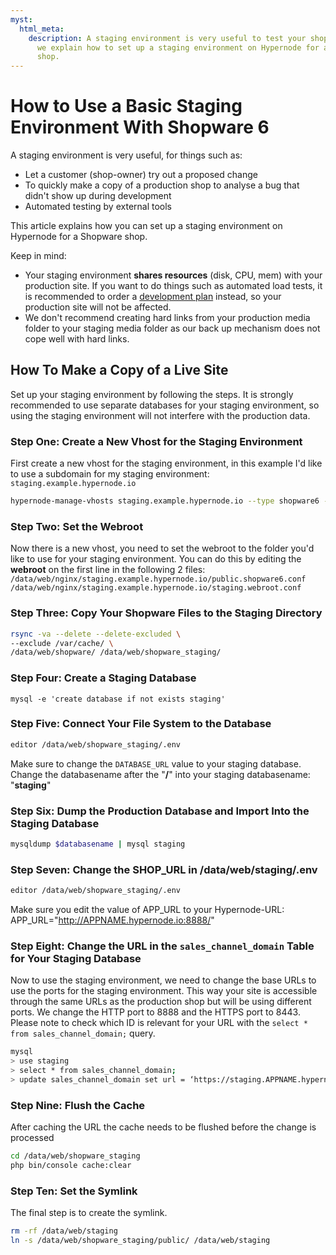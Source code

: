 ```yaml
---
myst:
  html_meta:
    description: A staging environment is very useful to test your shop. In this article
      we explain how to set up a staging environment on Hypernode for a Shopware 6
      shop.
---
```


<!-- source: https://support.hypernode.com/en/ecommerce/shopware/how-to-use-a-basic-staging-environment-with-shopware-6/ -->

# How to Use a Basic Staging Environment With Shopware 6

A staging environment is very useful, for things such as:

- Let a customer (shop-owner) try out a proposed change
- To quickly make a copy of a production shop to analyse a bug that didn't show up during development
- Automated testing by external tools

This article explains how you can set up a staging environment on Hypernode for a Shopware shop.

Keep in mind:

- Your staging environment **shares resources** (disk, CPU, mem) with your production site. If you want to do things such as automated load tests, it is recommended to order a [development plan](https://support.hypernode.com/knowledgebase/development-plans-for-your-magento-shop/) instead, so your production site will not be affected.
- We don't recommend creating hard links from your production media folder to your staging media folder as our back up mechanism does not cope well with hard links.

## How To Make a Copy of a Live Site

Set up your staging environment by following the steps. It is strongly recommended to use separate databases for your staging environment, so using the staging environment will not interfere with the production data.

### Step One: Create a New Vhost for the Staging Environment

First create a new vhost for the staging environment, in this example I'd like to use a subdomain for my staging environment: `staging.example.hypernode.io`

```bash
hypernode-manage-vhosts staging.example.hypernode.io --type shopware6 --https --force-https
```

### Step Two: Set the Webroot

Now there is a new vhost, you need to set the webroot to the folder you'd like to use for your staging environment. You can do this by editing the **webroot** on the first line in the following 2 files: `/data/web/nginx/staging.example.hypernode.io/public.shopware6.conf`
`/data/web/nginx/staging.example.hypernode.io/staging.webroot.conf`

### Step Three: Copy Your Shopware Files to the Staging Directory

```bash
rsync -va --delete --delete-excluded \
--exclude /var/cache/ \
/data/web/shopware/ /data/web/shopware_staging/
```

### Step Four: Create a Staging Database

```nginx
mysql -e 'create database if not exists staging'

```

### Step Five: Connect Your File System to the Database

```bash
editor /data/web/shopware_staging/.env
```

Make sure to change the `DATABASE_URL` value to your staging database. Change the databasename after the "**/**" into your staging databasename: "**staging**"

### Step Six: Dump the Production Database and Import Into the Staging Database

```bash
mysqldump $databasename | mysql staging
```

### Step Seven: Change the SHOP_URL in /data/web/staging/.env

```bash
editor /data/web/shopware_staging/.env
```

Make sure you edit the value of APP_URL to your Hypernode-URL: APP_URL="<http://APPNAME.hypernode.io:8888/>"

### Step Eight: Change the URL in the `sales_channel_domain` Table for Your Staging Database

Now to use the staging environment, we need to change the base URLs to use the ports for the staging environment. This way your site is accessible through the same URLs as the production shop but will be using different ports. We change the HTTP port to 8888 and the HTTPS port to 8443. Please note to check which ID is relevant for your URL with the `select * from sales_channel_domain;` query.

```bash
mysql
> use staging
> select * from sales_channel_domain;
> update sales_channel_domain set url = ‘https://staging.APPNAME.hypernode.io' where url = 'https://EXAMPLE.com';
```

### Step Nine: Flush the Cache

After caching the URL the cache needs to be flushed before the change is processed

```bash
cd /data/web/shopware_staging
php bin/console cache:clear
```

### Step Ten: Set the Symlink

The final step is to create the symlink.

```bash
rm -rf /data/web/staging
ln -s /data/web/shopware_staging/public/ /data/web/staging
```
